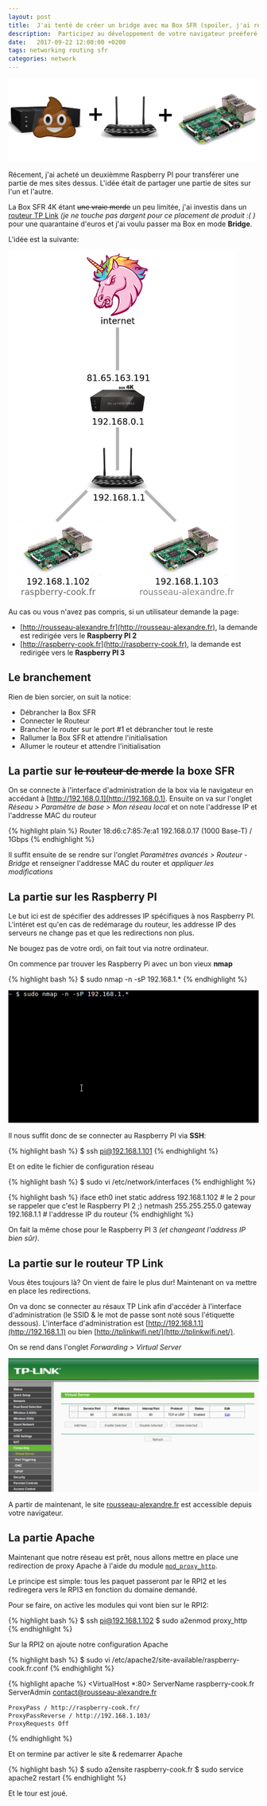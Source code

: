 ```yaml
---
layout: post
title:  J'ai tenté de créer un bridge avec ma Box SFR (spoiler, j'ai reussi!)
description:  Participez au développement de votre navigateur preéferé
date:   2017-09-22 12:00:00 +0200
tags: networking routing sfr
categories: network
---
```


![](/img/blog/network_router_pi_sfr.png)

Récement, j'ai acheté un deuxièmme Raspberry PI pour transférer une partie de mes sites dessus. L'idée était de partager une partie de sites sur l'un et l'autre.

La Box SFR 4K étant ~~une vraie merde~~ un peu limitée, j'ai investis dans un [routeur TP Link](http://www.tp-link.com/ca/products/details/Archer-C2.html) *(je ne touche pas dargent pour ce placement de produit :( )* pour une quarantaine d'euros et j'ai voulu passer ma Box en mode **Bridge**.

L'idée est la suivante:


![Schéma du réseau à programmer](/img/blog/network_router_pi_sfr_schema.png)


Au cas ou vous n'avez pas compris, si un utilisateur demande la page:

* [http://rousseau-alexandre.fr](http://rousseau-alexandre.fr), la demande est redirigée vers le **Raspberry PI 2**
* [http://raspberry-cook.fr](http://raspberry-cook.fr), la demande est redirigée vers le **Raspberry PI 3**

## Le branchement

Rien de bien sorcier, on suit la notice:

* Débrancher la Box SFR
* Connecter le Routeur
* Brancher le router sur le port #1 et débrancher tout le reste
* Rallumer la Box SFR et attendre l'initialisation
* Allumer le routeur et attendre l'initialisation

## La partie sur ~~le routeur de merde~~ la boxe SFR

On se connecte à l'interface d'administration de la box via le navigateur en accédant à [http://192.168.0.1](http://192.168.0.1). Ensuite on va sur l'onglet *Réseau > Paramètre de base > Mon réseau local* et on note l'addresse IP et l'addresse MAC du routeur

{% highlight plain %}
Router
18:d6:c7:85:7e:a1
192.168.0.17
(1000 Base-T) / 1Gbps
{% endhighlight %}

Il suffit ensuite de se rendre sur l'onglet *Paramètres avancés > Routeur - Bridge* et renseigner l'addresse MAC du router et *appliquer les modifications*


## La partie sur les Raspberry PI

Le but ici est de spécifier des addresses IP spécifiques à nos Raspberry PI. L'intéret est qu'en cas de redémarage du routeur, les addresse IP des serveurs ne change pas et que les redirections non plus.

Ne bougez pas de votre ordi, on fait tout via notre ordinateur.

On commence par trouver les Raspberry Pi avec un bon vieux **nmap**

{% highlight bash %}
$ sudo nmap -n -sP 192.168.1.*
{% endhighlight %}

![Résultat du nmap](/img/blog/network_nmap_raspberry.gif)

Il nous suffit donc de se connecter au Raspberry PI via **SSH**:

{% highlight bash %}
$ ssh pi@192.168.1.101
{% endhighlight %}

Et on edite le fichier de configuration réseau

{% highlight bash %}
$ sudo vi /etc/network/interfaces
{% endhighlight %}

{% highlight bash %}
iface eth0 inet static
    address 192.168.1.102 # le 2 pour se rappeler que c'est le Raspberry PI 2 ;)
    netmash 255.255.255.0
    gateway 192.168.1.1 # l'addresse IP du routeur
{% endhighlight %}

On fait la même chose pour le Raspberry PI 3 *(et changeant l'address IP bien sûr)*.

## La partie sur le routeur TP Link

Vous êtes toujours là? On vient de faire le plus dur! Maintenant on va mettre en place les redirections.

On va donc se connecter au résaux TP Link afin d'accéder à l'interface d'administration (le SSID & le mot de passe sont noté sous l'étiquette dessous). L'interface d'administration est [http://192.168.1.1](http://192.168.1.1) ou bien [http://tplinkwifi.net/](http://tplinkwifi.net/).

On se rend dans l'onglet *Forwarding > Virtual Server*

![Interface de redirection des ports de TP Link](/img/blog/ip_link_forward.png)

A partir de maintenant, le site [rousseau-alexandre.fr](http://rousseau-alexandre.fr) est accessible depuis votre navigateur.


## La partie Apache

Maintenant que notre réseau est prêt, nous allons mettre en place une redirection de proxy Apache à l'aide du module [`mod_proxy_http`](https://httpd.apache.org/docs/2.4/fr/mod/mod_proxy_http.html).

Le principe est simple: tous les paquet passeront par le RPI2 et les rediregera vers le RPI3 en fonction du domaine demandé.

Pour se faire, on active les modules qui vont bien sur le RPI2:


{% highlight bash %}
$ ssh pi@192.168.1.102
$ sudo a2enmod proxy_http
{% endhighlight %}

Sur la RPI2 on ajoute notre configuration Apache

{% highlight bash %}
$ sudo vi /etc/apache2/site-available/raspberry-cook.fr.conf
{% endhighlight %}

{% highlight apache %}
<VirtualHost *:80>
    ServerName raspberry-cook.fr
    ServerAdmin contact@rousseau-alexandre.fr
 
    ProxyPass / http://raspberry-cook.fr/
    ProxyPassReverse / http://192.168.1.103/
    ProxyRequests Off
</VirtualHost>
{% endhighlight %}

Et on termine par activer le site & redemarrer Apache

{% highlight bash %}
$ sudo a2ensite raspberry-cook.fr
$ sudo service apache2 restart
{% endhighlight %}

Et le tour est joué.